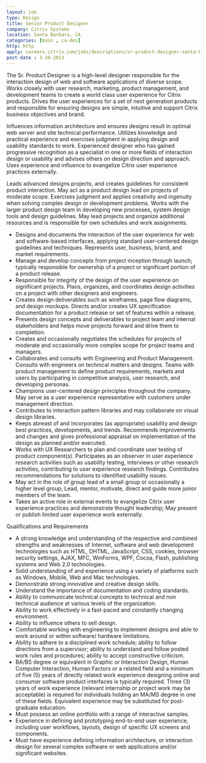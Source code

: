 ```yaml
---
layout: job
type: Design
title: Senior Product Designer
company: Citrix Systems
location: Santa Barbara, CA
categories: [main , ca-des]
http: http
apply: careers.citrix.com/jobs/descriptions/sr-product-designer-santa-barbara-california-job-15-3581668
post-date : 3-28-2013
---
```


The Sr. Product Designer is a high-level designer responsible for the interaction design of web and software applications of diverse scope. Works closely with user research, marketing, product management, and development teams to create a world class user experience for Citrix products. Drives the user experiences for a set of next generation products and responsible for ensuring designs are simple, intuitive and support Citrix business objectives and brand.

Influences information architecture and ensures designs result in optimal web server and site technical performance. Utilizes knowledge and practical experience and exercises judgment in applying design and usability standards to work. Experienced designer who has gained progressive recognition as a specialist in one or more fields of interaction design or usability and advises others on design direction and approach. Uses experience and influence to evangelize Citrix user experience practices externally.

Leads advanced designs projects, and creates guidelines for consistent product interaction. May act as a product design lead on projects of moderate scope. Exercises judgment and applies creativity and ingenuity when solving complex design or development problems. Works with the larger product design team in developing new processes, system design tools and design guidelines. May lead projects and organize additional resources and is responsible for own schedules and work assignments.

* Designs and documents the interaction of the user experience for web and software-based interfaces, applying standard user-centered design guidelines and techniques. Represents user, business, brand, and market requirements.
* Manage and develop concepts from project inception through launch; typically responsible for ownership of a project or significant portion of a product release.
* Responsible for integrity of the design of the user experience on significant projects. Plans, organizes, and coordinates design activities on a project with other designers and engineers.
* Creates design deliverables such as wireframes, page flow diagrams, and design mockups. Directs and/or creates UX specification documentation for a product release or set of features within a release.
* Presents design concepts and deliverables to project team and internal stakeholders and helps move projects forward and drive them to completion.
* Creates and occasionally negotiates the schedules for projects of moderate and occasionally more complex scope for project teams and managers.
* Collaborates and consults with Engineering and Product Management. Consults with engineers on technical matters and designs. Teams with product management to define product requirements, markets and users by participating in competitive analysis, user research, and developing personas.
* Champions user-centered design principles throughout the company. May serve as a user experience representative with customers under management direction.
* Contributes to interaction pattern libraries and may collaborate on visual design libraries.
* Keeps abreast of and incorporates (as appropriate) usability and design best practices, developments, and trends. Recommends improvements and changes and gives professional appraisal on implementation of the design as planned and/or executed.
* Works with UX Researchers to plan and coordinate user testing of product component(s). Participates as an observer in user experience research activities such as usability testing, interviews or other research activities, contributing to user experience research findings. Contributes recommendations for solutions to identified usability issues.
* May act in the role of group lead of a small group or occasionally a higher level group; Lead, mentor, motivate, direct and guide more junior members of the team.
* Takes an active role in external events to evangelize Citrix user experience practices and demonstrate thought leadership; May present or publish limited user experience work externally.

Qualifications and Requirements

* A strong knowledge and understanding of the respective and combined strengths and weaknesses of Internet, software and web development technologies such as HTML, DHTML, JavaScript, CSS, cookies, browser security settings, AJAX, MFC, WinForms, WPF, Cocoa, Flash, publishing systems and Web 2.0 technologies.
* Solid understanding of and experience using a variety of platforms such as Windows, Mobile, Web and Mac technologies.
* Demonstrate strong innovative and creative design skills.
* Understand the importance of documentation and coding standards.
* Ability to communicate technical concepts to technical and non technical audience at various levels of the organization.
* Ability to work effectively in a fast-paced and constantly changing environment.
* Ability to influence others to sell design.
* Comfortable working with engineering to implement designs and able to work around or within software/ hardware limitations.
* Ability to adhere to a disciplined work schedule; ability to follow directions from a supervisor; ability to understand and follow posted work rules and procedures; ability to accept constructive criticism.
* BA/BS degree or equivalent in Graphic or Interaction Design, Human Computer Interaction, Human Factors or a related field and a minimum of five (5) years of directly related work experience designing online and consumer software product interfaces is typically required. Three (3) years of work experience (relevant internship or project work may be acceptable) is required for individuals holding an MA/MS degree in one of these fields. Equivalent experience may be substituted for post-graduate education.
* Must possess an online portfolio with a range of interactive samples.
* Experience in defining and prototyping end-to-end user experience, including user workflows, layouts, design of specific UX screens and components.
* Must have experience defining information architecture, or interaction design for several complex software or web applications and/or significant websites.
